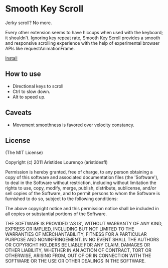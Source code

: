 Smooth Key Scroll
==================
Jerky scroll? No more.

Every other extension seems to have hiccups when used with the keyboard; it shouldn't. Ignoring key repeat rate, Smooth Key Scroll provides a smooth and responsive scrolling experience with the help of experimental browser APIs like requestAnimationFrame.

[Install](http://chrome.google.com/webstore/detail/gphmhpfbknciemgfnfhjapilmcaecljh)

How to use
------------
* Directional keys to scroll
* Ctrl to slow down.
* Alt to speed up.

Caveats
-------
* Movement smoothness is favored over velocity constancy.

License
-------
(The MIT License)

Copyright (c) 2011 Aristides Lourenço (aristidesfl)

Permission is hereby granted, free of charge, to any person obtaining
a copy of this software and associated documentation files (the
'Software'), to deal in the Software without restriction, including
without limitation the rights to use, copy, modify, merge, publish,
distribute, sublicense, and/or sell copies of the Software, and to
permit persons to whom the Software is furnished to do so, subject to
the following conditions:

The above copyright notice and this permission notice shall be
included in all copies or substantial portions of the Software.

THE SOFTWARE IS PROVIDED 'AS IS', WITHOUT WARRANTY OF ANY KIND,
EXPRESS OR IMPLIED, INCLUDING BUT NOT LIMITED TO THE WARRANTIES OF
MERCHANTABILITY, FITNESS FOR A PARTICULAR PURPOSE AND NONINFRINGEMENT.
IN NO EVENT SHALL THE AUTHORS OR COPYRIGHT HOLDERS BE LIABLE FOR ANY
CLAIM, DAMAGES OR OTHER LIABILITY, WHETHER IN AN ACTION OF CONTRACT,
TORT OR OTHERWISE, ARISING FROM, OUT OF OR IN CONNECTION WITH THE
SOFTWARE OR THE USE OR OTHER DEALINGS IN THE SOFTWARE.